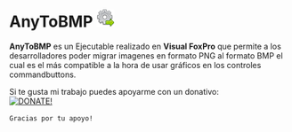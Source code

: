 # AnyToBMP ![](images/cog_go.png)

**AnyToBMP** es un Ejecutable realizado en **Visual FoxPro** que permite a los desarrolladores poder migrar imagenes en formato PNG al formato BMP el cual es el más compatible a la hora de usar gráficos en los controles commandbuttons.

Si te gusta mi trabajo puedes apoyarme con un donativo:   
[![DONATE!](http://www.pngall.com/wp-content/uploads/2016/05/PayPal-Donate-Button-PNG-File-180x100.png)](https://www.paypal.com/donate/?hosted_button_id=LXQYXFP77AD2G) 

    Gracias por tu apoyo!
